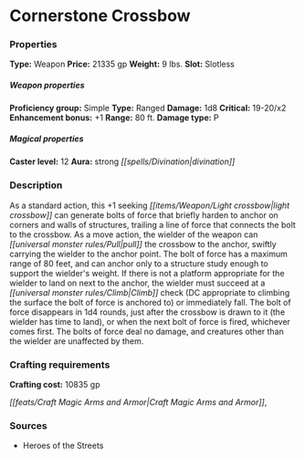 ﻿---
Title: "Cornerstone Crossbow"
Type: "Weapon"
Price: "21335 gp"
Weight: "9 lbs."
Slot: "Slotless"
Proficiency group: "Simple"
Weapon properties Type: "Ranged"
Damage: "1d8"
Critical: "19-20/x2"
Enhancement bonus: "+1"
Range: "80 ft."
Damage type: "P"
Caster level: "12"
Aura: "strong divination"
Description: |
  "As a standard action, this _+1 seeking light crossbow_ can generate bolts of force that briefly harden to anchor on corners and walls of structures, trailing a line of force that connects the bolt to the crossbow. As a move action, the wielder of the weapon can pull the crossbow to the anchor, swiftly carrying the wielder to the anchor point. The bolt of force has a maximum range of 80 feet, and can anchor only to a structure study enough to support the wielder's weight. If there is not a platform appropriate for the wielder to land on next to the anchor, the wielder must succeed at a Climb check (DC appropriate to climbing the surface the bolt of force is anchored to) or immediately fall. The bolt of force disappears in 1d4 rounds, just after the crossbow is drawn to it (the wielder has time to land), or when the next bolt of force is fired, whichever comes first. The bolts of force deal no damage, and creatures other than the wielder are unaffected by them."
Crafting cost: "10835 gp"
Sources: "['Heroes of the Streets']"
---

# Cornerstone Crossbow

### Properties

**Type:** Weapon **Price:** 21335 gp **Weight:** 9 lbs. **Slot:** Slotless

##### Weapon properties

**Proficiency group:** Simple **Type:** Ranged **Damage:** 1d8 **Critical:** 19-20/x2 **Enhancement bonus:** +1 **Range:** 80 ft. **Damage type:** P

##### Magical properties

**Caster level:** 12 **Aura:** strong _[[spells/Divination|divination]]_

### Description

As a standard action, this +1 seeking _[[items/Weapon/Light crossbow|light crossbow]]_ can generate bolts of force that briefly harden to anchor on corners and walls of structures, trailing a line of force that connects the bolt to the crossbow. As a move action, the wielder of the weapon can _[[universal monster rules/Pull|pull]]_ the crossbow to the anchor, swiftly carrying the wielder to the anchor point. The bolt of force has a maximum range of 80 feet, and can anchor only to a structure study enough to support the wielder's weight. If there is not a platform appropriate for the wielder to land on next to the anchor, the wielder must succeed at a _[[universal monster rules/Climb|Climb]]_ check (DC appropriate to climbing the surface the bolt of force is anchored to) or immediately fall. The bolt of force disappears in 1d4 rounds, just after the crossbow is drawn to it (the wielder has time to land), or when the next bolt of force is fired, whichever comes first. The bolts of force deal no damage, and creatures other than the wielder are unaffected by them.

### Crafting requirements

**Crafting cost:** 10835 gp

_[[feats/Craft Magic Arms and Armor|Craft Magic Arms and Armor]]_,

### Sources

* Heroes of the Streets